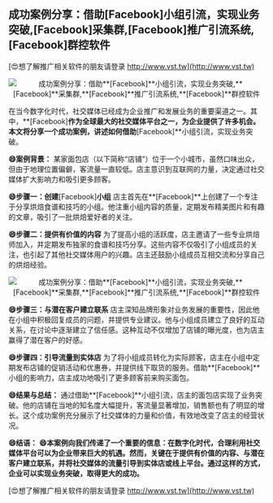 ## **成功案例分享：借助**[Facebook]**小组引流，实现业务突破,**[Facebook]**采集群,**[Facebook]**推广引流系统,**[Facebook]**群控软件**

[😍想了解推广相关软件的朋友请登录 http://www.vst.tw](http://www.vst.tw)

 <center><img src="https://vst.tw/MP4/tuiguang/png/4.png" alt="成功案例分享：借助**[Facebook]**小组引流，实现业务突破,**[Facebook]**采集群,**[Facebook]**推广引流系统,**[Facebook]**群控软件"></center>

在当今数字化时代，社交媒体已经成为企业推广和发展业务的重要渠道之一。其中，**[Facebook]**作为全球最大的社交媒体平台之一，为企业提供了许多机会。本文将分享一个成功案例，讲述如何借助**[Facebook]**小组引流，实现业务突破。

**😄案例背景：**
某家面包店（以下简称“店铺”）位于一个小城市，虽然口味出众，但由于地理位置偏僻，客流量一直较低。店主意识到互联网的力量，决定通过社交媒体扩大影响力和吸引更多顾客。

**😄步骤一：创建**[Facebook]**小组**
店主首先在**[Facebook]**上创建了一个专注于分享烘焙食谱和技巧的小组。他注重小组内容的质量，定期发布精美图片和有趣的文章，吸引了一批烘焙爱好者的关注。

**😄步骤二：提供有价值的内容**
为了提高小组的活跃度，店主邀请了一些专业烘焙师加入，并定期发布独家的食谱和技巧分享。这些内容不仅吸引了小组成员的关注，也引起了其他社交媒体用户的兴趣。店主还鼓励小组成员互相交流和分享自己的烘焙经验。

 <center><img src="https://vst.tw/MP4/tuiguang/png/1.png" alt="成功案例分享：借助**[Facebook]**小组引流，实现业务突破,**[Facebook]**采集群,**[Facebook]**推广引流系统,**[Facebook]**群控软件"></center>

**😄步骤三：与潜在客户建立联系**
店主深知品牌形象对业务发展的重要性，因此他在小组中积极回复成员的问题，并提供专业建议。他与小组成员建立了良好的互动关系，在讨论中逐渐建立了信任感。这种互动不仅增加了店铺的曝光度，也为店主赢得了潜在客户的好感。

**😄步骤四：引导流量到实体店**
为了将小组成员转化为实际顾客，店主在小组中定期发布店铺的促销活动和优惠券，并提供线下取货的服务。借助**[Facebook]**小组的影响力，店主成功地吸引了更多顾客前来购买面包。

**😄结果与总结：**
通过借助**[Facebook]**小组引流，店主的面包店实现了业务突破。他的店铺在当地的知名度大幅提升，客流量显著增加，销售额也有了明显的增长。这个成功案例充分展示了社交媒体的力量和价值，有效地改变了店主的经营状况。

**😄结语：**
**😄本案例向我们传递了一个重要的信息：在数字化时代，合理利用社交媒体平台可以为企业带来巨大的机遇。然而，关键在于提供有价值的内容、与潜在客户建立联系，并将社交媒体的流量引导到实体店或线上平台。通过这样的方式，企业可以实现业务突破，取得更大的成功。**

[😍想了解推广相关软件的朋友请登录 http://www.vst.tw](http://www.vst.tw)



